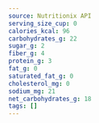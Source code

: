 ```yaml
---
source: Nutritionix API
serving_size_cup: 0
calories_kcal: 96
carbohydrates_g: 22
sugar_g: 2
fiber_g: 4
protein_g: 3
fat_g: 0
saturated_fat_g: 0
cholesterol_mg: 0
sodium_mg: 21
net_carbohydrates_g: 18
tags: []
---
```

